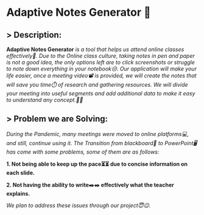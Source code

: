 # Adaptive Notes Generator :bookmark_tabs:

## > **Description:**

**Adaptive Notes Generator** *is a tool that helps us attend online classes effectively:star_struck:. Due to the Online class culture, taking notes in pen and paper is not a good idea, the only options left are to click screenshots or struggle to note down everything in your notebook:unamused:. Our application will make your life easier, once a meeting video:film_projector: is provided, we will create the notes that will save you time:stopwatch: of research and gathering resources. We will divide your meeting into useful segments and add additional data to make it easy to understand any concept.:bookmark_tabs::bookmark_tabs:*

## > **Problem we are Solving:** 

*During the Pandemic, many meetings were moved to online platforms:computer:, and still, continue using it. The Transition from blackboard:white_square_button: to PowerPoint:desktop_computer: has come with some problems, some of them are as follows:* 

**1. Not being able to keep up the pace:hourglass_flowing_sand::hourglass_flowing_sand: due to concise information on each slide.**

**2. Not having the ability to write:black_nib::black_nib: effectively what the teacher explains.**

*We plan to address these issues through our project:innocent::wink:.*
